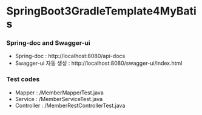 # SpringBoot3GradleTemplate4MyBatis

### Spring-doc and Swagger-ui

* Spring-doc : http://localhost:8080/api-docs
* Swagger-ui 자동 생성 : http://localhost:8080/swagger-ui/index.html

### Test codes

* Mapper : /MemberMapperTest.java
* Service : /MemberServiceTest.java
* Controller : /MemberRestControllerTest.java
